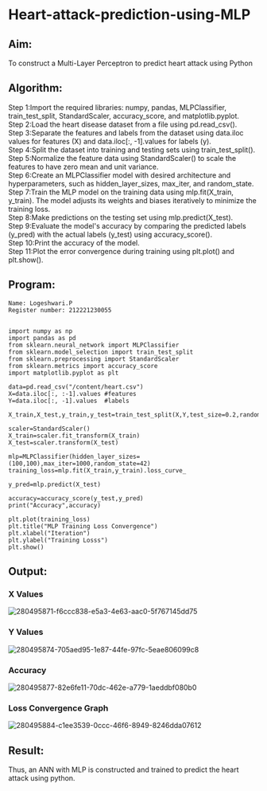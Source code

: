 # Heart-attack-prediction-using-MLP
## Aim:
To construct a  Multi-Layer Perceptron to predict heart attack using Python
## Algorithm:
Step 1:Import the required libraries: numpy, pandas, MLPClassifier, train_test_split, StandardScaler, accuracy_score, and matplotlib.pyplot.<br>
Step 2:Load the heart disease dataset from a file using pd.read_csv().<br>
Step 3:Separate the features and labels from the dataset using data.iloc values for features (X) and data.iloc[:, -1].values for labels (y).<br>
Step 4:Split the dataset into training and testing sets using train_test_split().<br>
Step 5:Normalize the feature data using StandardScaler() to scale the features to have zero mean and unit variance.<br>
Step 6:Create an MLPClassifier model with desired architecture and hyperparameters, such as hidden_layer_sizes, max_iter, and random_state.<br>
Step 7:Train the MLP model on the training data using mlp.fit(X_train, y_train). The model adjusts its weights and biases iteratively to minimize the training loss.<br>
Step 8:Make predictions on the testing set using mlp.predict(X_test).<br>
Step 9:Evaluate the model's accuracy by comparing the predicted labels (y_pred) with the actual labels (y_test) using accuracy_score().<br>
Step 10:Print the accuracy of the model.<br>
Step 11:Plot the error convergence during training using plt.plot() and plt.show().<br>

## Program:
```
Name: Logeshwari.P
Register number: 212221230055
```
```

import numpy as np
import pandas as pd 
from sklearn.neural_network import MLPClassifier 
from sklearn.model_selection import train_test_split
from sklearn.preprocessing import StandardScaler 
from sklearn.metrics import accuracy_score
import matplotlib.pyplot as plt

data=pd.read_csv("/content/heart.csv")
X=data.iloc[:, :-1].values #features 
Y=data.iloc[:, -1].values  #labels 

X_train,X_test,y_train,y_test=train_test_split(X,Y,test_size=0.2,random_state=42)

scaler=StandardScaler()
X_train=scaler.fit_transform(X_train)
X_test=scaler.transform(X_test)

mlp=MLPClassifier(hidden_layer_sizes=(100,100),max_iter=1000,random_state=42)
training_loss=mlp.fit(X_train,y_train).loss_curve_

y_pred=mlp.predict(X_test)

accuracy=accuracy_score(y_test,y_pred)
print("Accuracy",accuracy)

plt.plot(training_loss)
plt.title("MLP Training Loss Convergence")
plt.xlabel("Iteration")
plt.ylabel("Training Losss")
plt.show()
```
## Output:
### X Values
![280495871-f6ccc838-e5a3-4e63-aac0-5f767145dd75](https://github.com/logeshwari2004/Experiment-6---Heart-attack-prediction-using-MLP/assets/94211349/30a0b6bd-46c4-4a18-a259-653974246f56)

### Y Values
![280495874-705aed95-1e87-44fe-97fc-5eae806099c8](https://github.com/logeshwari2004/Experiment-6---Heart-attack-prediction-using-MLP/assets/94211349/adb96b1e-64dd-4598-bf62-031463b10566)

### Accuracy
![280495877-82e6fe11-70dc-462e-a779-1aeddbf080b0](https://github.com/logeshwari2004/Experiment-6---Heart-attack-prediction-using-MLP/assets/94211349/6017ffc3-445f-44ef-acee-a12c0fd1f77e)

### Loss Convergence Graph
![280495884-c1ee3539-0ccc-46f6-8949-8246dda07612](https://github.com/logeshwari2004/Experiment-6---Heart-attack-prediction-using-MLP/assets/94211349/bc5f7c67-6659-4bce-913d-d391d880b1a8)


## Result:
Thus, an ANN with MLP is constructed and trained to predict the heart attack using python.
     


